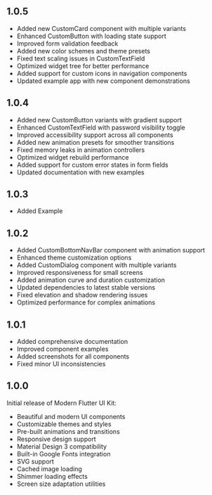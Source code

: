 ## 1.0.5

* Added new CustomCard component with multiple variants
* Enhanced CustomButton with loading state support
* Improved form validation feedback
* Added new color schemes and theme presets
* Fixed text scaling issues in CustomTextField
* Optimized widget tree for better performance
* Added support for custom icons in navigation components
* Updated example app with new component demonstrations

## 1.0.4

* Added new CustomButton variants with gradient support
* Enhanced CustomTextField with password visibility toggle
* Improved accessibility support across all components
* Added new animation presets for smoother transitions
* Fixed memory leaks in animation controllers
* Optimized widget rebuild performance
* Added support for custom error states in form fields
* Updated documentation with new examples

## 1.0.3

* Added Example

## 1.0.2

* Added CustomBottomNavBar component with animation support
* Enhanced theme customization options
* Added CustomDialog component with multiple variants
* Improved responsiveness for small screens
* Added animation curve and duration customization
* Updated dependencies to latest stable versions
* Fixed elevation and shadow rendering issues
* Optimized performance for complex animations


## 1.0.1

* Added comprehensive documentation
* Improved component examples
* Added screenshots for all components
* Fixed minor UI inconsistencies

## 1.0.0

Initial release of Modern Flutter UI Kit:

* Beautiful and modern UI components
* Customizable themes and styles
* Pre-built animations and transitions
* Responsive design support
* Material Design 3 compatibility
* Built-in Google Fonts integration
* SVG support
* Cached image loading
* Shimmer loading effects
* Screen size adaptation utilities

